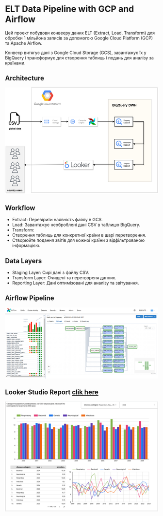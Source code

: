 # ELT Data Pipeline with GCP and Airflow

Цей проект побудови конвеєру даних ELT (Extract, Load, Transform) для обробки 1 мільйона записів за допомогою Google Cloud Platform (GCP) та Apache Airflow. 

Конвеєр витягує дані з Google Cloud Storage (GCS), завантажує їх у BigQuery і трансформує для створення таблиць і подань для аналізу за країнами.

## Architecture
![Image alt](https://github.com/TurchinskiyD/global_health_elt_data_gcp/blob/main/health_data_gcp.png)

## Workflow
* Extract: Перевірити наявність файлу в GCS.
* Load: Завантажує необроблені дані CSV в таблицю BigQuery.
* Transform:
* Створення таблиць для конкретної країни в шарі перетворення.
* Створюйте подання звітів для кожної країни з відфільтрованою інформацією.

## Data Layers
* Staging Layer: Сирі дані з файлу CSV.
* Transform Layer: Очищені та перетвореня данних.
* Reporting Layer: Дані оптимізовані для аналізу та звітування.

## Airflow Pipeline
![Image alt](https://github.com/TurchinskiyD/global_health_elt_data_gcp/blob/main/Airflow_Pipeline.png)


## Looker Studio Report [clik here](https://lookerstudio.google.com/reporting/cc05e8f9-8cba-4de1-b3c0-031798483d90)
![Image alt](https://github.com/TurchinskiyD/global_health_elt_data_gcp/blob/main/dashbord_australia.png)


